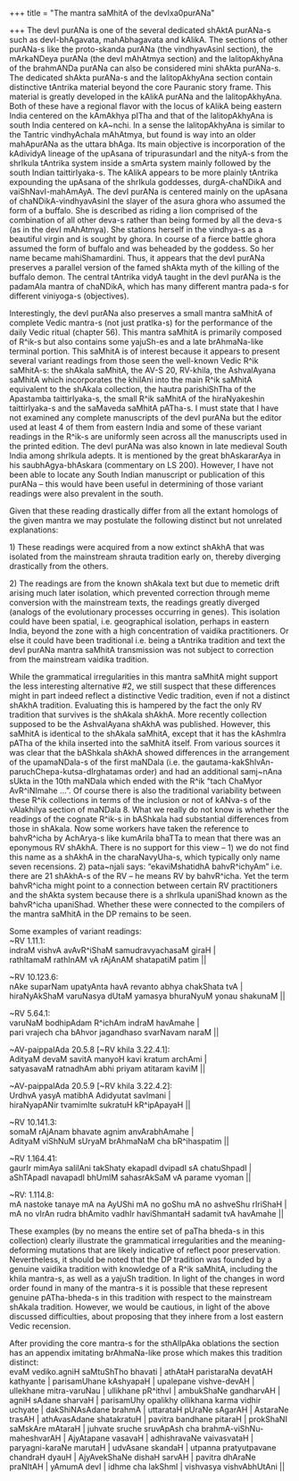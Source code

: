 +++
title = "The mantra saMhitA of the devIxa0purANa"

+++
The devI purANa is one of the several dedicated shAktA purANa-s such as
devI-bhAgavata, mahAbhagavata and kAlikA. The sections of other purANa-s
like the proto-skanda purANa (the vindhyavAsinI section), the mArkaNDeya
purANa (the devI mAhAtmya section) and the lalitopAkhyAna of the
brahmANDa purANa can also be considered mini shAkta purANa-s. The
dedicated shAkta purANa-s and the lalitopAkhyAna section contain
distinctive tAntrika material beyond the core Pauranic story frame. This
material is greatly developed in the kAlikA purANa and the
lalitopAkhyAna. Both of these have a regional flavor with the locus of
kAlikA being eastern India centered on the kAmAkhya pITha and that of
the lalitopAkhyAna is south India centered on kA\~nchi. In a sense the
lalitopAkhyAna is similar to the Tantric vindhyAchala mAhAtmya, but
found is way into an older mahApurANa as the uttara bhAga. Its main
objective is incorporation of the kAdividyA lineage of the upAsana of
tripurasundarI and the nityA-s from the shrIkula tAntrika system inside
a smArta system mainly followed by the south Indian taittirIyaka-s. The
kAlikA appears to be more plainly tAntrika expounding the upAsana of the
shrIkula goddesses, durgA-chaNDikA and vaiShNavI-mahAmAyA. The devI
purANa is centered mainly on the upAsana of chaNDikA-vindhyavAsinI the
slayer of the asura ghora who assumed the form of a buffalo. She is
described as riding a lion comprised of the combination of all other
deva-s rather than being formed by all the deva-s (as in the devI
mAhAtmya). She stations herself in the vindhya-s as a beautiful virgin
and is sought by ghora. In course of a fierce battle ghora assumed the
form of buffalo and was beheaded by the goddess. So her name became
mahiShamardini. Thus, it appears that the devI purANa preserves a
parallel version of the famed shAkta myth of the killing of the buffalo
demon. The central tAntrika vidyA taught in the devI purANa is the
padamAla mantra of chaNDikA, which has many different mantra pada-s for
different viniyoga-s (objectives).

Interestingly, the devI purANa also preserves a small mantra saMhitA of
complete Vedic mantra-s (not just pratIka-s) for the performance of the
daily Vedic ritual (chapter 56). This mantra saMhitA is primarily
composed of R^ik-s but also contains some yajuSh-es and a late
brAhmaNa-like terminal portion. This saMhitA is of interest because it
appears to present several variant readings from those seen the
well-known Vedic R^ik saMhitA-s: the shAkala saMhitA, the AV-S 20,
RV-khila, the AshvalAyana saMhitA which incorporates the khilAni into
the main R^ik saMhitA equivalent to the shAkala collection, the hautra
parishiShTha of the Apastamba taittirIyaka-s, the small R^ik saMhitA of
the hiraNyakeshin taittirIyaka-s and the saMaveda saMhitA pATha-s. I
must state that I have not examined any complete manuscripts of the devI
purANa but the editor used at least 4 of them from eastern India and
some of these variant readings in the R^ik-s are uniformly seen across
all the manuscripts used in the printed edition. The devI purANa was
also known in late medieval South India among shrIkula adepts. It is
mentioned by the great bhAskararAya in his saubhAgya-bhAskara
(commentary on LS 200). However, I have not been able to locate any
South Indian manuscript or publication of this purANa – this would have
been useful in determining of those variant readings were also prevalent
in the south.

Given that these reading drastically differ from all the extant homologs
of the given mantra we may postulate the following distinct but not
unrelated explanations:

1\) These readings were acquired from a now extinct shAkhA that was
isolated from the mainstream shrauta tradition early on, thereby
diverging drastically from the others.

2\) The readings are from the known shAkala text but due to memetic
drift arising much later isolation, which prevented correction through
meme conversion with the mainstream texts, the readings greatly diverged
(analogs of the evolutionary processes occurring in genes). This
isolation could have been spatial, i.e. geographical isolation, perhaps
in eastern India, beyond the zone with a high concentration of vaidika
practitioners. Or else it could have been traditional i.e. being a
tAntrika tradition and text the devI purANa mantra saMhitA transmission
was not subject to correction from the mainstream vaidika tradition.

While the grammatical irregularities in this mantra saMhitA might
support the less interesting alternative \#2, we still suspect that
these differences might in part indeed reflect a distinctive Vedic
tradition, even if not a distinct shAkhA tradition. Evaluating this is
hampered by the fact the only RV tradition that survives is the shAkala
shAkhA. More recently collection supposed to be the AshvalAyana shAkhA
was published. However, this saMhitA is identical to the shAkala
saMhitA, except that it has the kAshmIra pATha of the khila inserted
into the saMhitA itself. From various sources it was clear that the
bAShkala shAkhA showed differences in the arrangement of the
upamaNDala-s of the first maNDala (i.e. the
gautama-kakShIvAn-paruchChepa-kutsa-dIrghatamas order) and had an
additional samj\~nAna sUkta in the 10th maNDala which ended with the
R^ik “tach ChaMyor AvR^iNImahe …”. Of course there is also the
traditional variability between these R^ik collections in terms of the
inclusion or not of kANva-s of the vAlakhilya section of maNDala 8. What
we really do not know is whether the readings of the cognate R^ik-s in
bAShkala had substantial differences from those in shAkala. Now some
workers have taken the reference to bahvR^icha by AchArya-s like
kumArila bhaTTa to mean that there was an eponymous RV shAkhA. There is
no support for this view – 1) we do not find this name as a shAkhA in
the charaNavyUha-s, which typically only name seven recensions. 2)
pata\~njali says: “ekaviMshatidhA bahvR^ichyAm” i.e. there are 21
shAkhA-s of the RV – he means RV by bahvR^icha. Yet the term bahvR^icha
might point to a connection between certain RV practitioners and the
shAkta system because there is a shrIkula upaniShad known as the
bahvR^icha upaniShad. Whether these were connected to the compilers of
the mantra saMhitA in the DP remains to be seen.

Some examples of variant readings:  
\~RV 1.11.1:  
indraM vishvA avAvR^iShaM samudravyachasaM giraH |  
rathItamaM rathInAM vA rAjAnAM shatapatiM patim ||

\~RV 10.123.6:  
nAke suparNam upatyAnta havA revanto abhya chakShata tvA |  
hiraNyAkShaM varuNasya dUtaM yamasya bhuraNyuM yonau shakunaM ||

\~RV 5.64.1:  
varuNaM bodhipAdam R^ichAm indraM havAmahe |  
pari vrajech cha bAhvor jagandhaso svarNavam naraM ||

\~AV-paippalAda 20.5.8 \[\~RV khila 3.22.4.1\]:  
AdityaM devaM savitA manyoH kavi kratum archAmi |  
satyasavaM ratnadhAm abhi priyam atitaram kaviM ||

\~AV-paippalAda 20.5.9 \[\~RV khila 3.22.4.2\]:  
UrdhvA yasyA matibhA Adidyutat savImani |  
hiraNyapANir tvamimIte sukratuH kR^ipApayaH ||

\~RV 10.141.3:  
somaM rAjAnam bhavate agnim anvArabhAmahe |  
AdityaM viShNuM sUryaM brAhmaNaM cha bR^ihaspatim ||

\~RV 1.164.41:  
gaurIr mimAya salilAni takShaty ekapadI dvipadI sA chatuShpadI |  
aShTApadI navapadI bhUmIM sahasrAkSaM vA parame vyoman ||

\~RV: 1.114.8:  
mA nastoke tanaye mA na AyUShi mA no goShu mA no ashveShu rIriShaH |  
mA no vIrAn rudra bhAmito vadhIr haviShmantaH sadamit tvA havAmahe ||

These examples (by no means the entire set of paTha bheda-s in this
collection) clearly illustrate the grammatical irregularities and the
meaning-deforming mutations that are likely indicative of reflect poor
preservation. Nevertheless, it should be noted that the DP tradition was
founded by a genuine vaidika tradition with knowledge of a R^ik saMhitA,
including the khila mantra-s, as well as a yajuSh tradition. In light of
the changes in word order found in many of the mantra-s it is possible
that these represent genuine pATha-bheda-s in this tradition with
respect to the mainstream shAkala tradition. However, we would be
cautious, in light of the above discussed difficulties, about proposing
that they inhere from a lost eastern Vedic recension.

After providing the core mantra-s for the sthAlIpAka oblations the
section has an appendix imitating brAhmaNa-like prose which makes this
tradition distinct:  
evaM vediko.agniH saMtuShTho bhavati | athAtaH paristaraNa devatAH
kathyante | parisamUhane kAshyapaH | upalepane vishve-devAH | ullekhane
mitra-varuNau | ullikhane pR^ithvI | ambukShaNe gandharvAH | agniH
sAdane sharvaH | parisamUhy opalikhy ollikhana karma vidhir uchyate |
dakShiNAsAdane brahmA | uttarataH pUraNe sAgarAH | AstaraNe trasAH |
athAvasAdane shatakratuH | pavitra bandhane pitaraH | prokShaNI saMskAre
mAtaraH | juhvate sruche sruvApAsh cha brahmA-viShNu-maheshvarAH |
AjyAtapane vasavaH | adhishravaNe vaivasvataH | paryagni-karaNe marutaH
| udvAsane skandaH | utpanna pratyutpavane chandraH dyauH | AjyAvekShaNe
dishaH sarvAH | pavitra dhAraNe praNItAH | yAmumA devI | idhme cha
lakShmI | vishvasya vishvAbhUtAni ||
